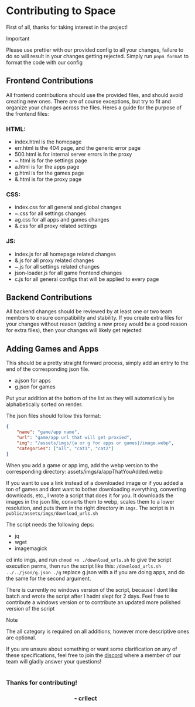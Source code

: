 # Contributing to Space

First of all, thanks for taking interest in the project!

> [!IMPORTANT]
> Please use prettier with our provided config to all your changes, failure to do so will result in your changes getting rejected. Simply run `pnpm format` to format the code with our config

## Frontend Contributions
All frontend contributions should use the provided files, and should avoid creating new ones. There are of course exceptions, but try to fit and organize your changes across the files. Heres a guide for the purpose of the frontend files:

### HTML:
- index.html is the homepage
- err.html is the 404 page, and the generic error page
- 500.html is for internal server errors in the proxy
- ~.html is for the settings page
- a.html is for the apps page
- g.html is for the games page
- &.html is for the proxy page

### CSS:
- index.css for all general and global changes
- ~.css for all settings changes
- ag.css for all apps and games changes
- &.css for all proxy related settings

### JS:
- index.js for all homepage related changes
- &.js for all proxy related changes
- ~.js for all settings related changes
- json-loader.js for all game frontend changes
- c.js for all general configs that will be applied to every page

## Backend Contributions
All backend changes should be reviewed by at least one or two team members to ensure compatibility and stability. If you create extra files for your changes without reason (adding a new proxy would be a good reason for extra files), then your changes will likely get rejected

## Adding Games and Apps
This should be a pretty straight forward process, simply add an entry to the end of the corresponding json file.

- a.json for apps
- g.json for games

Put your addition at the bottom of the list as they will automatically be alphabetically sorted on render.

The json files should follow this format:
```json
{
    "name": "game/app name",
    "url": "game/app url that will get proxied",
    "img": "/assets/imgs/{a or g for apps or games}/image.webp",
    "categories": ["all", "cat1", "cat2"]
}
```


When you add a game or app img, add the webp version to the corresponding directory: assets/imgs/a/appThatYouAdded.webp

If you want to use a link instead of a downloaded image or if you added a ton of games and dont want to bother downloading everything, converting downloads, etc., I wrote a script that does it for you. It downloads the images in the json file, converts them to webp, scales them to a lower resolution, and puts them in the right directory in `imgs`. The script is in `public/assets/imgs/download_urls.sh`

The script needs the following deps:
- jq
- wget
- imagemagick

cd into imgs, and run `chmod +x ./download_urls.sh` to give the script execution perms, then run the script like this: `/download_urls.sh ../../json/g.json ./g`
replace g.json with a if you are doing apps, and do the same for the second argument.

There is currently no windows version of the script, because I dont like batch and wrote the script after I hadnt slept for 2 days. Feel free to contribute a windows version or to contribute an updated more polished version of the script


> [!NOTE]
> The all category is required on all additions, however more descriptive ones are optional.

If you are unsure about something or want some clarification on any of these specifications, feel free to join the [discord](https://discord.gointospace.app) where a member of our team will gladly answer your questions!

<h1></h1>

### Thanks for contributing!
<h3> &nbsp;&nbsp;&nbsp;&nbsp;&nbsp;&nbsp;&nbsp;&nbsp;&nbsp;&nbsp;&nbsp;&nbsp;&nbsp;&nbsp;&nbsp;&nbsp;&nbsp;&nbsp;&nbsp;&nbsp;&nbsp;&nbsp;&nbsp;&nbsp;&nbsp;&nbsp;&nbsp;&nbsp;&nbsp;&nbsp;&nbsp;&nbsp;&nbsp;&nbsp;&nbsp;&nbsp;&nbsp;&nbsp;&nbsp;&nbsp;&nbsp;&nbsp;&nbsp;&nbsp;&nbsp;&nbsp;&nbsp;&nbsp;- crllect</h3>

